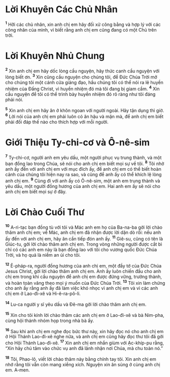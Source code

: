 # Lời Khuyên Các Chủ Nhân

<sup><b>1</b></sup> Hỡi các chủ nhân, xin anh chị em hãy đối xử công bằng và hợp lý với các công nhân của mình, vì biết rằng anh chị em cũng đang có một Chủ trên trời.

# Lời Khuyên Nhủ Chung

<sup><b>2</b></sup> Xin anh chị em hãy dốc lòng cầu nguyện, hãy thức canh cầu nguyện với lòng biết ơn. <sup><b>3</b></sup> Xin cũng cầu nguyện cho chúng tôi, để Đức Chúa Trời mở cho chúng tôi một cánh cửa giảng đạo, hầu chúng tôi có thể nói ra lẽ huyền nhiệm của Đấng Christ, vì huyền nhiệm đó mà tôi đang bị giam cầm. <sup><b>4</b></sup> Xin cầu nguyện để tôi có thể trình bày huyền nhiệm đó rõ ràng như tôi đáng phải nói.

<sup><b>5</b></sup> Xin anh chị em hãy ăn ở khôn ngoan với người ngoài. Hãy tận dụng thì giờ. <sup><b>6</b></sup> Lời nói của anh chị em phải luôn có ân hậu và mặn mà, để anh chị em biết phải đối đáp thế nào cho thích hợp với mỗi người.

# Giới Thiệu Ty-chi-cơ và Ô-nê-sim

<sup><b>7</b></sup> Ty-chi-cơ, người anh em yêu dấu, một người phục vụ trung thành, và một bạn đồng lao trong Chúa, sẽ nói cho anh chị em biết mọi sự về tôi. <sup><b>8</b></sup> Tôi nhờ anh ấy đến với anh chị em với mục đích ấy, để anh chị em có thể biết hoàn cảnh của chúng tôi hiện nay ra sao, và cũng để anh ấy có thể khích lệ lòng anh chị em. <sup><b>9</b></sup> Cùng đi với anh ấy có Ô-nê-sim, một anh em trung thành và yêu dấu, một người đồng hương của anh chị em. Hai anh em ấy sẽ nói cho anh chị em biết mọi sự ở đây.

# Lời Chào Cuối Thư

<sup><b>10</b></sup> A-ri-tạc bạn đồng tù với tôi và Mác anh em họ của Ba-na-ba gởi lời chào thăm anh chị em; về Mác, anh chị em đã nhận được lời dặn dò rồi: nếu anh ấy đến với anh chị em, hãy ân cần tiếp đón anh ấy. <sup><b>11</b></sup> Giê-su, cũng có tên là Giúc-tu, gởi lời chào thăm anh chị em. Trong vòng những người được cắt bì chỉ có các anh em này là bạn đồng lao với tôi cho vương quốc Đức Chúa Trời, và họ quả là niềm an ủi cho tôi.

<sup><b>12</b></sup> Ê-pháp-ra, người đồng hương của anh chị em, một đầy tớ của Đức Chúa Jesus Christ, gởi lời chào thăm anh chị em. Anh ấy luôn chiến đấu cho anh chị em trong khi cầu nguyện để anh chị em được đứng vững, trưởng thành, và hoàn toàn vâng theo mọi ý muốn của Đức Chúa Trời. <sup><b>13</b></sup> Tôi xin làm chứng cho anh ấy rằng anh ấy đã làm việc khó nhọc vì anh chị em và vì các anh chị em ở Lao-đi-xê và Hi-ê-ra-pô-li.

<sup><b>14</b></sup> Lu-ca người y sĩ yêu dấu và Đê-ma gởi lời chào thăm anh chị em.

<sup><b>15</b></sup> Xin cho tôi kính lời chào thăm các anh chị em ở Lao-đi-xê và bà Nim-pha, cùng hội thánh nhóm họp trong nhà bà ấy.

<sup><b>16</b></sup> Sau khi anh chị em nghe đọc bức thư này, xin hãy đọc nó cho anh chị em ở Hội Thánh Lao-đi-xê nghe nữa, và anh chị em cũng hãy đọc thư tôi đã gởi cho Hội Thánh Lao-đi-xê. <sup><b>17</b></sup> Xin anh chị em nhắn giùm với Ạc-khíp-pu rằng, “Xin hãy chú tâm vào chức vụ anh đã lãnh nhận nơi Chúa, mà chu toàn nó.”

<sup><b>18</b></sup> Tôi, Phao-lô, viết lời chào thăm này bằng chính tay tôi. Xin anh chị em nhớ rằng tôi vẫn còn mang xiềng xích. Nguyện xin ân sủng ở cùng anh chị em. A-men.
